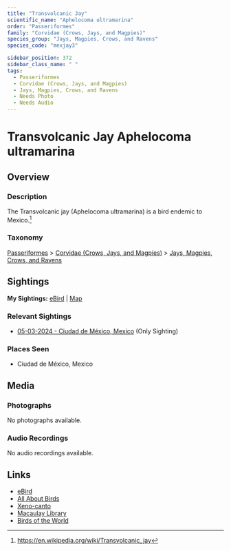 ```yaml
---
title: "Transvolcanic Jay"
scientific_name: "Aphelocoma ultramarina"
order: "Passeriformes"
family: "Corvidae (Crows, Jays, and Magpies)"
species_group: "Jays, Magpies, Crows, and Ravens"
species_code: "mexjay3"

sidebar_position: 372
sidebar_class_name: " "
tags: 
  - Passeriformes
  - Corvidae (Crows, Jays, and Magpies)
  - Jays, Magpies, Crows, and Ravens
  - Needs Photo
  - Needs Audio
---
```


# Transvolcanic Jay <span className='sci_name'>Aphelocoma ultramarina</span>

## Overview

### Description
The Transvolcanic jay (Aphelocoma ultramarina) is a bird endemic to Mexico.[^1]

[^1]: https://en.wikipedia.org/wiki/Transvolcanic_jay

### Taxonomy
[Passeriformes](/tags/passeriformes) > [Corvidae (Crows, Jays, and Magpies)](/tags/corvidae-crows-jays-and-magpies) > [Jays, Magpies, Crows, and Ravens](/tags/jays-magpies-crows-and-ravens)


## Sightings

**My Sightings:** [eBird](https://ebird.org/lifelist?r=world&time=life&spp=mexjay3) | [Map](/map?species_code=mexjay3)

### Relevant Sightings

* [05-03-2024 - Ciudad de México, Mexico](https://ebird.org/checklist/S171944290) (Only Sighting)

### Places Seen

* Ciudad de México, Mexico



## Media
### Photographs
No photographs available.

### Audio Recordings
No audio recordings available.

## Links
* [eBird](https://ebird.org/species/mexjay3) 
* [All About Birds](https://www.allaboutbirds.org/guide/mexjay3) 
* [Xeno-canto](https://www.xeno-canto.org/species/aphelocoma-ultramarina) 
* [Macaulay Library](https://search.macaulaylibrary.org/catalog?taxonCode=mexjay3&sort=rating_rank_desc)
* [Birds of the World](https://birdsoftheworld.org/bow/species/mexjay3)
